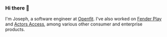 ### Hi there 👋

I'm Joseph, a software engineer at [Openfit](https://openfit.com). I've also worked on [Fender Play](https://fender.com/play) and [Actors Access](https://actorsaccess.com), among various other consumer and enterprise products.
